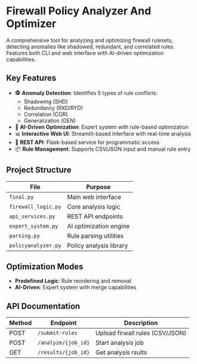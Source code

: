 # Firewall Policy Analyzer And Optimizer

A comprehensive tool for analyzing and optimizing firewall rulesets, detecting anomalies like shadowed, redundant, and correlated rules. Features both CLI and web interface with AI-driven optimization capabilities.

## Key Features

- 🕵️ **Anomaly Detection**: Identifies 5 types of rule conflicts:
  - Shadowing (SHD)
  - Redundancy (RXD/RYD)
  - Correlation (COR)
  - Generalization (GEN)
- 🤖 **AI-Driven Optimization**: Expert system with rule-based optimization
- 📊 **Interactive Web UI**: Streamlit-based interface with real-time analysis
- 🔌 **REST API**: Flask-based service for programmatic access
- 📦 **Rule Management**: Supports CSV/JSON input and manual rule entry

## Project Structure
| File | Purpose |
|------|---------|
| `final.py` | Main web interface |
| `firewall_logic.py` | Core analysis logic |
| `api_services.py` | REST API endpoints |
| `expert_system.py` | AI optimization engine |
|`parsing.py`| Rule parsing utilities |
|`policyanalyzer.py`| Policy analysis library |

## Optimization Modes
- **Predefined Logic**: Rule reordering and removal
- **AI-Driven**: Expert system with merge capabilities


## API Documentation
| Method | Endpoint | Description |
|--------|----------|-------------|
| POST | `/submit-rules` | Upload firwall rules (CSV/JSON) |
| POST | `/analyze/{job_id}` | Start analysis job |
| GET | `/results/{job_id}` | Get analysis rsults |

